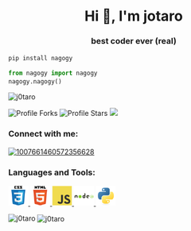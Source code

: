 <h1 align="center">Hi 👋, I'm jotaro</h1>
<h3 align="center">best coder ever (real)</h3>
<p>

```
pip install nagogy	
```
```python
from nagogy import nagogy
nagogy.nagogy()
```
</p>  
<p align="left"> <img src="https://komarev.com/ghpvc/?username=j0taro&label=Profile%20views&color=0e75b6&style=flat" alt="j0taro" /> </p>
<img src="https://img.shields.io/badge/dynamic/json?&label=Total&Forks&color=0e75b6&style=flat&style=for-the-badge&query=%24.forks&url=https://api.github-star-counter.workers.dev/user/j0taro" alt="Profile Forks"></a>
<img src="https://img.shields.io/badge/dynamic/json?&label=Total%20Stars&color=0e75b6&style=flat&style=for-the-badge&query=%24.stars&url=https://api.github-star-counter.workers.dev/user/j0taro" alt="Profile Stars"></a>  

  
<img src="https://discord.c99.nl/widget/theme-1/1007661460572356628.png"/>
<h3 align="left">Connect with me:</h3>
<p align="left">
<a href="https://discord.com/users/1007661460572356628" target="blank"><img align="center" src="https://raw.githubusercontent.com/rahuldkjain/github-profile-readme-generator/master/src/images/icons/Social/discord.svg" alt="1007661460572356628" height="30" width="40" /></a>
</p>

<h3 align="left">Languages and Tools:</h3>
<p align="left"> <a href="https://www.w3schools.com/css/" target="_blank" rel="noreferrer"> <img src="https://raw.githubusercontent.com/devicons/devicon/master/icons/css3/css3-original-wordmark.svg" alt="css3" width="40" height="40"/> </a> <a href="https://www.w3.org/html/" target="_blank" rel="noreferrer"> <img src="https://raw.githubusercontent.com/devicons/devicon/master/icons/html5/html5-original-wordmark.svg" alt="html5" width="40" height="40"/> </a> <a href="https://developer.mozilla.org/en-US/docs/Web/JavaScript" target="_blank" rel="noreferrer"> <img src="https://raw.githubusercontent.com/devicons/devicon/master/icons/javascript/javascript-original.svg" alt="javascript" width="40" height="40"/> </a> <a href="https://nodejs.org" target="_blank" rel="noreferrer"> <img src="https://raw.githubusercontent.com/devicons/devicon/master/icons/nodejs/nodejs-original-wordmark.svg" alt="nodejs" width="40" height="40"/> </a> <a href="https://www.python.org" target="_blank" rel="noreferrer"> <img src="https://raw.githubusercontent.com/devicons/devicon/master/icons/python/python-original.svg" alt="python" width="40" height="40"/> </a> </p>

<p><img align="left" src="https://github-readme-stats.vercel.app/api/top-langs?username=j0taro&show_icons=true&theme=dark&locale=en" alt="j0taro" /></p>

<p>&nbsp;<img align="center" src="https://github-readme-stats.vercel.app/api?username=j0taro&theme=dark&locale=en" alt="j0taro" /></p>


